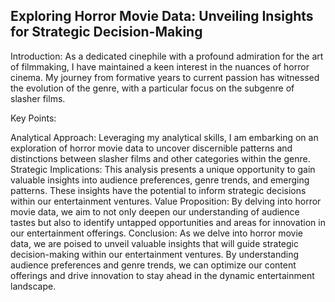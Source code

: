 ## Exploring Horror Movie Data: Unveiling Insights for Strategic Decision-Making

Introduction:
As a dedicated cinephile with a profound admiration for the art of filmmaking, I have maintained a keen interest in the nuances of horror cinema. My journey from formative years to current passion has witnessed the evolution of the genre, with a particular focus on the subgenre of slasher films.

Key Points:

Analytical Approach: Leveraging my analytical skills, I am embarking on an exploration of horror movie data to uncover discernible patterns and distinctions between slasher films and other categories within the genre.
Strategic Implications: This analysis presents a unique opportunity to gain valuable insights into audience preferences, genre trends, and emerging patterns. These insights have the potential to inform strategic decisions within our entertainment ventures.
Value Proposition: By delving into horror movie data, we aim to not only deepen our understanding of audience tastes but also to identify untapped opportunities and areas for innovation in our entertainment offerings.
Conclusion:
As we delve into horror movie data, we are poised to unveil valuable insights that will guide strategic decision-making within our entertainment ventures. By understanding audience preferences and genre trends, we can optimize our content offerings and drive innovation to stay ahead in the dynamic entertainment landscape.

